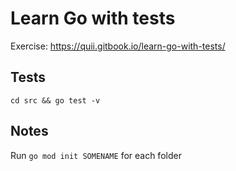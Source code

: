 # Learn Go with tests

Exercise: https://quii.gitbook.io/learn-go-with-tests/

## Tests

`cd src && go test -v`

## Notes

Run `go mod init SOMENAME` for each folder
